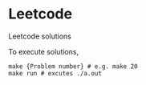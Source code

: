 # Leetcode

Leetcode solutions

To execute solutions,

```
make {Problem number} # e.g. make 20
make run # excutes ./a.out
```
